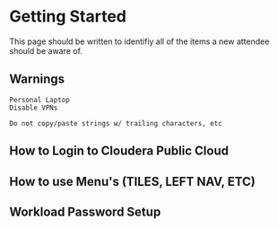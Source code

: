 # Getting Started 

This page should be written to identifiy all of the items a new attendee should be aware of.

## Warnings
	Personal Laptop
	Disable VPNs

	Do not copy/paste strings w/ trailing characters, etc


## How to Login to Cloudera Public Cloud

## How to use Menu's (TILES, LEFT NAV, ETC)

## Workload Password Setup

